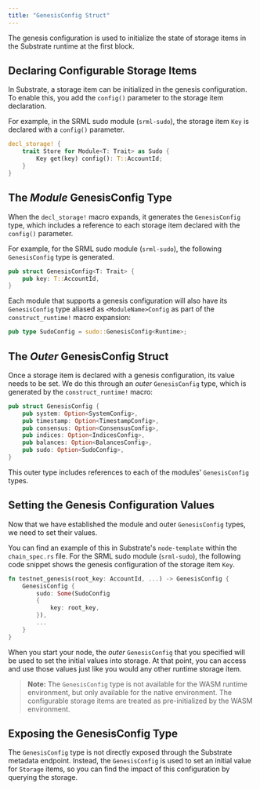 ```yaml
---
title: "GenesisConfig Struct"
---
```

The genesis configuration is used to initialize the state of storage items in the Substrate runtime at the first block.

## Declaring Configurable Storage Items

In Substrate, a storage item can be initialized in the genesis configuration. To enable this, you add the `config()` parameter to the storage item declaration.

For example, in the SRML sudo module (`srml-sudo`), the storage item `Key` is declared with a `config()` parameter.

```rust
decl_storage! {
    trait Store for Module<T: Trait> as Sudo {
        Key get(key) config(): T::AccountId;
    }
}
```

## The _Module_ GenesisConfig Type

When the `decl_storage!` macro expands, it generates the `GenesisConfig` type, which includes a reference to each storage item declared with the `config()` parameter.

For example, for the SRML sudo module (`srml-sudo`), the following `GenesisConfig` type is generated.

```rust
pub struct GenesisConfig<T: Trait> {
    pub key: T::AccountId,
}
```

Each module that supports a genesis configuration will also have its `GenesisConfig` type aliased as `<ModuleName>Config` as part of the `construct_runtime!` macro expansion:

```rust
pub type SudoConfig = sudo::GenesisConfig<Runtime>;
```

## The _Outer_ GenesisConfig Struct

Once a storage item is declared with a genesis configuration, its value needs to be set. We do this through an _outer_ `GenesisConfig` type, which is generated by the `construct_runtime!` macro:

```rust
pub struct GenesisConfig {
    pub system: Option<SystemConfig>,
    pub timestamp: Option<TimestampConfig>,
    pub consensus: Option<ConsensusConfig>,
    pub indices: Option<IndicesConfig>,
    pub balances: Option<BalancesConfig>,
    pub sudo: Option<SudoConfig>,
}
```

This outer type includes references to each of the modules' `GenesisConfig` types.

## Setting the Genesis Configuration Values

Now that we have established the module and outer `GenesisConfig` types, we need to set their values.

You can find an example of this in Substrate's `node-template` within the `chain_spec.rs` file. For the SRML sudo module (`srml-sudo`), the following code snippet shows the genesis configuration of the storage item `Key`.

```rust
fn testnet_genesis(root_key: AccountId, ...) -> GenesisConfig {
    GenesisConfig {
        sudo: Some(SudoConfig 
        {
            key: root_key,
        }),
        ...
    }
}
```

When you start your node, the _outer_ `GenesisConfig` that you specified will be used to set the initial values into storage. At that point, you can access and use those values just like you would any other runtime storage item.

> **Note:** The `GenesisConfig` type is not available for the WASM runtime environment, but only available for the native environment. The configurable storage items are treated as pre-initialized by the WASM environment.

## Exposing the GenesisConfig Type

The `GenesisConfig` type is not directly exposed through the Substrate metadata endpoint. Instead, the `GenesisConfig` is used to set an initial value for `Storage` items, so you can find the impact of this configuration by querying the storage.